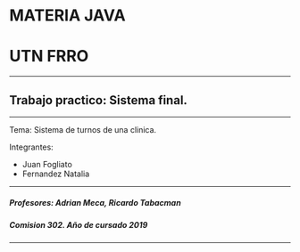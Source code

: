 # MATERIA JAVA
# UTN FRRO
------------------------------------------------------
## Trabajo practico: Sistema final.
------------------------------------------------------

Tema: Sistema de turnos de una clinica. 

Integrantes:
- Juan Fogliato
- Fernandez Natalia

------------------------------------------------------
##### Profesores: Adrian Meca, Ricardo Tabacman 
##### Comision 302. Año de cursado 2019

------------------------------------------------------
